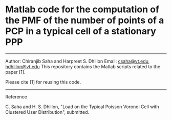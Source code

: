 # Matlab code for the computation of the PMF of the number of points of a PCP in a typical cell of a stationary PPP
---
Author: Chiranjib Saha and Harpreet S. Dhillon
Email: csaha@vt.edu, hdhillon@vt.edu
This repository contains the Matlab scripts related to the paper [1]. 


Please cite [1] for reusing this code.

---
Reference

C. Saha and H. S. Dhillon, "Load on the Typical Poisson Voronoi Cell with Clustered User Distribution", submitted.

